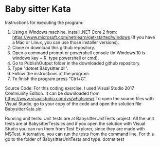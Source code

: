 # Baby sitter Kata
Instructions for executing the program:

1) Using a Windows machine, install .NET Core 2 from: https://www.microsoft.com/net/learn/get-started/windows (If you have a Mac or Linux, you can use those installer versions).
2) Clone or download this github repository.
3) Open a command prompt or powershell console (In Windows 10 is windows key + R, type powershell or cmd).
4) Go to PublishOutput folder in the downloaded github repository.
5) Type "dotnet Babysitter.dll".
6) Follow the instructions of the program.
7) To finish the program press "Ctrl+C".

Source Code: For this coding exercise, I used Visual Studio 2017 Community Edition. It can be downloaded from https://www.visualstudio.com/vs/whatsnew/ To open the source files with Visual Studio, go to your copy of the code and open the solution file BabysitterKata.sln.

Running unit tests: Unit tests are at BabysitterUnitTests project. All the unit tests are at BabysitterTests.cs and if you open the solution with Visual Studio you can run them from Test Explorer, since they are made with MSTest. Alternative, you can run the tests from the command line. For this go to the folder of BabysitterUnitTests and type: dotnet test